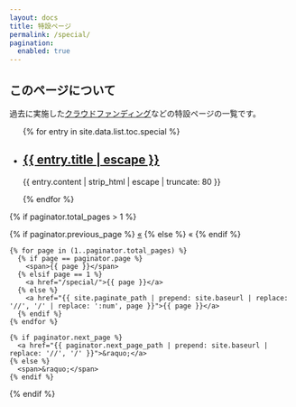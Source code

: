 ```yaml
---
layout: docs
title: 特設ページ
permalink: /special/
pagination: 
  enabled: true
---
```

## このページについて
過去に実施した[クラウドファンディング](https://readyfor.jp/users/409425)などの特設ページの一覧です。

<section>
  <ul class="list">
  {% for entry in site.data.list.toc.special %}
    <li>
      <h2>
        <a class="link" href="{{ entry.url | relative_url }}" role="link">{{ entry.title | escape }}</a>
      </h2>
      <p class="meta">
        {{ entry.content | strip_html | escape | truncate: 80 }}
      </p>
    </li>
  {% endfor %}
  </ul>
    
  {% if paginator.total_pages > 1 %}
  <div class="pagination">
    {% if paginator.previous_page %}
      <a href="{{ paginator.previous_page_path | prepend: site.baseurl | replace: '//', '/' }}">&laquo;</a>
    {% else %}
      <span>&laquo;</span>
    {% endif %}
    
    {% for page in (1..paginator.total_pages) %}
      {% if page == paginator.page %}
        <span>{{ page }}</span>
      {% elsif page == 1 %}
        <a href="/special/">{{ page }}</a>
      {% else %}
        <a href="{{ site.paginate_path | prepend: site.baseurl | replace: '//', '/' | replace: ':num', page }}">{{ page }}</a>
      {% endif %}
    {% endfor %}
      
    {% if paginator.next_page %}
      <a href="{{ paginator.next_page_path | prepend: site.baseurl | replace: '//', '/' }}">&raquo;</a>
    {% else %}
      <span>&raquo;</span>
    {% endif %}
  </div>
  {% endif %}
</section>
